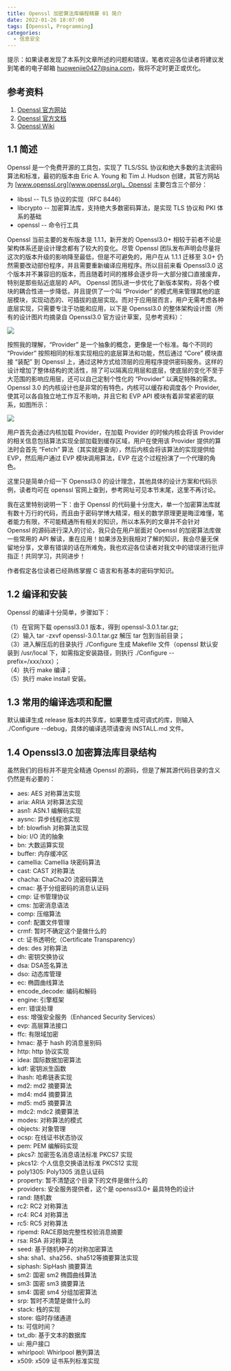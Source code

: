 ```yaml
---
title: Openssl 加密算法库编程精要 01 简介
date: 2022-01-26 18:07:00
tags: [Openssl, Programming]
categories:
  - 信息安全
---
```


提示：如果读者发现了本系列文章所述的问题和错误，笔者欢迎各位读者将建议发到笔者的电子邮箱 huowenjie0427@sina.com，我将不定时更正或优化。

<!-- more -->
## 参考资料

1. [Openssl 官方网站](https://www.openssl.org/)
2. [Openssl 官方文档](https://docs.openssl.org/master/)
3. [Openssl Wiki](https://wiki.openssl.org/index.php/Main_Page)

## 1.1 简述

Openssl 是一个免费开源的工具包，实现了 TLS/SSL 协议和绝大多数的主流密码算法和标准，最初的版本由 Eric A. Young 和 Tim J. Hudson 创建，其官方网站为 [www.openssl.org](www.openssl.org)。Openssl 主要包含三个部分：

- libssl  -- TLS 协议的实现（RFC 8446）
- libcrypto -- 加密算法库，支持绝大多数密码算法，是实现 TLS 协议和 PKI 体系的基础
- openssl -- 命令行工具

Openssl 当前主要的发布版本是 1.1.1，新开发的 Openssl3.0+ 相较于前者不论是架构体系还是设计理念都有了较大的变化。尽管 Openssl 团队发布声明会尽量将这次的版本升级的影响降至最低，但是不可避免的，用户在从 1.1.1 迁移至 3.0+ 仍然需要改动部份程序，并且需要重新编译应用程序。所以目前来看 Openssl3.0 这个版本并不兼容旧的版本，而且随着时间的推移会逐步将一大部分接口直接废弃，特别是那些贴近底层的 API。
Openssl 团队进一步优化了新版本架构，将各个模块的耦合性进一步降低，并且提供了一个叫 “Provider” 的模式用来管理其他的底层模块，实现动态的、可插拔的底层实现。而对于应用层而言，用户无需考虑各种底层实现，只需要专注于功能和应用，以下是 Openssl3.0 的整体架构设计图（所有的设计图片均摘录自 Openssl3.0 官方设计草案，见参考资料）：

![](/image/2022/openssl-tutorials/OpensslDesign.png)

按照我的理解，“Provider” 是一个抽象的概念，更像是一个标准。每个不同的 “Provider” 按照相同的标准实现相应的底层算法和功能，然后通过 “Core” 模块直接 “装配” 到 Openssl 上，通过这种方式给顶层的应用程序提供密码服务。这样的设计增加了整体结构的灵活性，除了可以隔离应用层和底层，使底层的变化不至于大范围的影响应用层，还可以自己定制个性化的 “Provider” 以满足特殊的需求。
Openssl 3.0 的内核设计也是非常的有特色，内核可以缓存和调度各个 Provider, 使其可以各自独立地工作互不影响，并且它和 EVP API 模块有着非常紧密的联系，如图所示：

![](/image/2022/openssl-tutorials/OpensslArch.png)

用户首先会通过内核加载 Provider，在加载 Provider 的时候内核会将该 Provider 的相关信息包括算法实现全部加载到缓存区域，用户在使用该 Provider 提供的算法时会首先 “Fetch” 算法（其实就是查询），然后内核会将该算法的实现提供给 EVP，然后用户通过 EVP 模块调用算法，EVP 在这个过程扮演了一个代理的角色。

这里只是简单介绍一下 Openssl3.0 的设计理念，其他具体的设计方案和代码示例，读者均可在 openssl 官网上查到，参考网址可见本节末尾，这里不再讨论。

我在这里特别说明一下：由于 Openssl 的代码量十分庞大，单一个加密算法库就有数十万行的代码，而且由于密码学博大精深，相关的数学原理更是晦涩难懂，笔者能力有限，不可能精通所有相关的知识，所以本系列的文章并不会针对 Openssl 的源码进行深入的讨论，我只会在用户层面对 Openssl 的加密算法库做一些常用的 API 解读，重在应用！如果涉及到我相对了解的知识，我会尽量无保留地分享，文章有错误的话在所难免，我也欢迎各位读者对我文中的错误进行批评指正！共同学习，共同进步！

作者假定各位读者已经熟练掌握 C 语言和有基本的密码学知识。

## 1.2 编译和安装

Openssl 的编译十分简单，步骤如下：

（1）在官网下载 openssl3.0.1 版本，得到 openssl-3.0.1.tar.gz;  
（2）输入 tar -zxvf openssl-3.0.1.tar.gz 解压 tar 包到当前目录；  
（3）进入解压后的目录执行 ./Configure 生成 Makefile 文件（openssl 默认安装到 /usr/local 下，如需指定安装路径，则执行 ./Configure --prefix=/xxx/xxx）；  
（4）执行 make 编译；  
（5）执行 make install 安装。

## 1.3 常用的编译选项和配置

默认编译生成 release 版本的共享库，如果要生成可调式的库，则输入 ./Configure --debug，具体的编译选项请查询 INSTALL.md 文件。

## 1.4 Openssl3.0 加密算法库目录结构

虽然我们的目标并不是完全精通 Openssl 的源码，但是了解其源代码目录的含义仍然是有必要的：

- aes: AES 对称算法实现
- aria: ARIA 对称算法实现
- asn1: ASN.1 编解码实现
- aysnc: 异步线程池实现
- bf: blowfish 对称算法实现
- bio: I/O 流的抽象
- bn: 大数运算实现
- buffer: 内存缓冲区
- camellia: Camellia 块密码算法
- cast: CAST 对称算法
- chacha: ChaCha20 流密码算法
- cmac: 基于分组密码的消息认证码
- cmp: 证书管理协议
- cms: 加密消息语法
- comp: 压缩算法
- conf: 配置文件管理
- crmf: 暂时不确定这个是做什么的
- ct: 证书透明化（Certificate Transparency）
- des: des 对称算法
- dh: 密钥交换协议
- dsa: DSA签名算法
- dso: 动态库管理
- ec: 椭圆曲线算法
- encode_decode: 编码和解码
- engine: 引擎框架
- err: 错误处理
- ess: 增强安全服务（Enhanced Security Services）
- evp: 高层算法接口
- ffc: 有限域加密
- hmac: 基于 hash 的消息鉴别码
- http: http 协议实现
- idea: 国际数据加密算法
- kdf: 密钥派生函数
- lhash: 哈希链表实现
- md2: md2 摘要算法
- md4: md4 摘要算法
- md5: md5 摘要算法
- mdc2: mdc2 摘要算法
- modes: 对称算法的模式
- objects: 对象管理
- ocsp: 在线证书状态协议
- pem: PEM 编解码实现
- pkcs7: 加密签名消息语法标准 PKCS7 实现
- pkcs12: 个人信息交换语法标准 PKCS12 实现
- poly1305: Poly1305 消息认证码
- property: 暂不清楚这个目录下的文件是做什么的
- providers: 安全服务提供者，这个是 openssl3.0+ 最具特色的设计
- rand: 随机数
- rc2: RC2 对称算法
- rc4: RC4 对称算法
- rc5: RC5 对称算法
- ripemd: RACE原始完整性校验消息摘要
- rsa: RSA 非对称算法
- seed: 基于随机种子的对称加密算法
- sha: sha1、sha256、sha512等摘要算法实现
- siphash: SipHash 摘要算法
- sm2: 国密 sm2 椭圆曲线算法
- sm3: 国密 sm3 摘要算法
- sm4: 国密 sm4 分组加密算法
- srp: 暂时不清楚是做什么的
- stack: 栈的实现
- store: 临时存储通道
- ts: 可信时间？
- txt_db: 基于文本的数据库
- ui: 用户接口
- whirlpool: Whirlpool 散列算法
- x509: x509 证书系列标准实现
